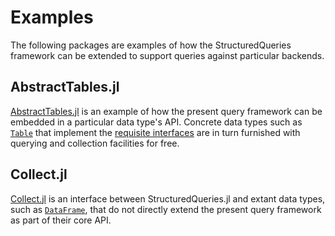 # Examples

The following packages are examples of how the StructuredQueries framework can be extended to support queries against particular backends.


## AbstractTables.jl

[AbstractTables.jl](https://github.com/davidagold/AbstractTables.jl) is an example of how the present query framework can be embedded in a particular data type's API. Concrete data types such as [`Table`]() that implement the [requisite interfaces](https://github.com/davidagold/AbstractTables.jl#interfaces) are in turn furnished with querying and collection facilities for free.


## Collect.jl

[Collect.jl](https://github.com/davidagold/Collect.jl) is an interface between StructuredQueries.jl and extant data types, such as [`DataFrame`](https://github.com/JuliaStats/DataFrames.jl), that do not directly extend the present query framework as part of their core API.
